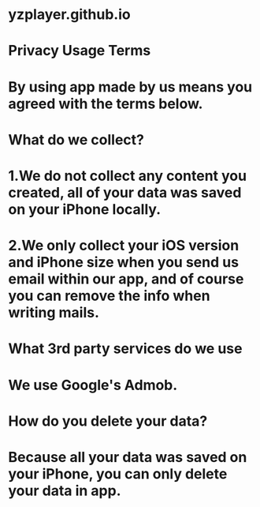 # yzplayer.github.io
# Privacy Usage Terms

# By using app made by us means you agreed with the terms below.

# What do we collect?

# 1.We do not collect any content you created, all of your data was saved on your iPhone locally.

# 2.We only collect your iOS version and iPhone size when you send us email within our app, and of course you can remove the info when writing mails.

# What 3rd party services do we use

# We use Google's Admob.

# How do you delete your data?

# Because all your data was saved on your iPhone, you can only delete your data in app.
